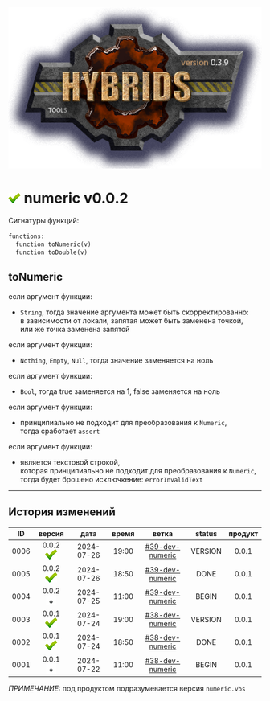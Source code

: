 [![logo](../logo.png)](../docs.md "documentation") 

[M]: ../docs.md        "родитель"
[P]: ../icons/progress.png  "в процессе..."
[S]: ../icons/success.png   "ошибок не обнаружено"
[E]: ../icons/empty.png     "нет данных"

[![S]][M] numeric v0.0.2
========================
Сигнатуры функций:  

```vbs
functions:
  function toNumeric(v)
  function toDouble(v)
```

toNumeric
---------

если аргумент функции:  
  - `String`, тогда значение аргумента может быть скорректированно:  
    в зависимости от локали, запятая может быть заменена точкой,  
    или же точка заменена запятой  

если аргумент функции:  
  - `Nothing`, `Empty`, `Null`, тогда значение заменяется на ноль  

если аргумент функции:  
  - `Bool`, тогда true заменяется на 1, false заменяется на ноль  

если аргумент функции:  
  - принципиально не подходит для преобразования к `Numeric`,  
    тогда сработает `assert`  

если аргумент функции:  
  - является текстовой строкой,  
    которая принципиально не подходит для преобразования к `Numeric`,  
    тогда будет брошено исключкение: `errorInvalidText`  

--------------------------------------------------------------------------------

История изменений 
-----------------

| **ID** |      версия     |    дата    | время |       ветка       | status  | продукт |  
|:------:|:---------------:|:----------:|:-----:|:-----------------:|:-------:|:-------:|  
|  0006  | 0.0.2 [![S]][M] | 2024-07-26 | 19:00 | [#39-dev-numeric] | VERSION |  0.0.1  |  
|  0005  | 0.0.2 [![S]][M] | 2024-07-26 | 18:50 | [#39-dev-numeric] |  DONE   |  0.0.1  |  
|  0004  | 0.0.2 [![E]][M] | 2024-07-25 | 11:00 | [#39-dev-numeric] |  BEGIN  |  0.0.1  |  
|  0003  | 0.0.1 [![S]][M] | 2024-07-24 | 19:00 | [#38-dev-numeric] | VERSION |  0.0.1  |  
|  0002  | 0.0.1 [![S]][M] | 2024-07-24 | 18:50 | [#38-dev-numeric] |  DONE   |  0.0.1  |  
|  0001  | 0.0.1 [![E]][M] | 2024-07-22 | 11:00 | [#38-dev-numeric] |  BEGIN  |  0.0.1  |  

*ПРИМЕЧАНИЕ:* под продуктом подразумевается версия `numeric.vbs`  

[#38-dev-numeric]: ../history.md#-v038-dev
[#39-dev-numeric]: ../history.md#-v039-dev
